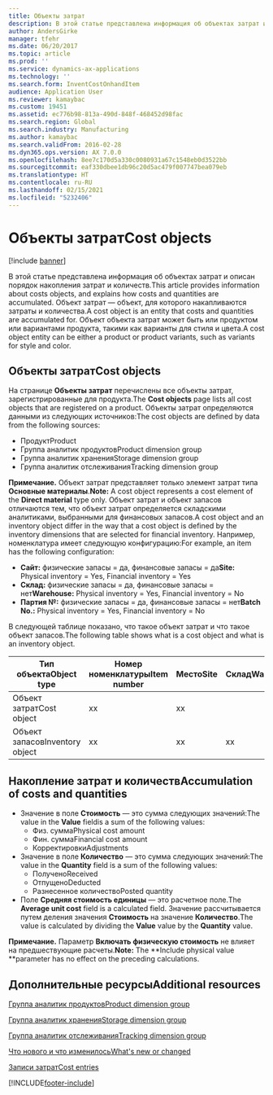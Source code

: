 ```yaml
---
title: Объекты затрат
description: В этой статье представлена информация об объектах затрат и описан порядок накопления затрат и количеств. Объект затрат — объект, для которого накапливаются затраты и количества. Объект объекта затрат может быть или продуктом или вариантами продукта, такими как варианты для стиля и цвета.
author: AndersGirke
manager: tfehr
ms.date: 06/20/2017
ms.topic: article
ms.prod: ''
ms.service: dynamics-ax-applications
ms.technology: ''
ms.search.form: InventCostOnhandItem
audience: Application User
ms.reviewer: kamaybac
ms.custom: 19451
ms.assetid: ec776b98-813a-490d-848f-468452d98fac
ms.search.region: Global
ms.search.industry: Manufacturing
ms.author: kamaybac
ms.search.validFrom: 2016-02-28
ms.dyn365.ops.version: AX 7.0.0
ms.openlocfilehash: 8ee7c170d5a330c0080931a67c1548eb0d3522bb
ms.sourcegitcommit: eaf330dbee1db96c20d5ac479f007747bea079eb
ms.translationtype: HT
ms.contentlocale: ru-RU
ms.lasthandoff: 02/15/2021
ms.locfileid: "5232406"
---
```

# <a name="cost-objects"></a><span data-ttu-id="cd44b-105">Объекты затрат</span><span class="sxs-lookup"><span data-stu-id="cd44b-105">Cost objects</span></span>

[!include [banner](../includes/banner.md)]

<span data-ttu-id="cd44b-106">В этой статье представлена информация об объектах затрат и описан порядок накопления затрат и количеств.</span><span class="sxs-lookup"><span data-stu-id="cd44b-106">This article provides information about costs objects, and explains how costs and quantities are accumulated.</span></span> <span data-ttu-id="cd44b-107">Объект затрат — объект, для которого накапливаются затраты и количества.</span><span class="sxs-lookup"><span data-stu-id="cd44b-107">A cost object is an entity that costs and quantities are accumulated for.</span></span> <span data-ttu-id="cd44b-108">Объект объекта затрат может быть или продуктом или вариантами продукта, такими как варианты для стиля и цвета.</span><span class="sxs-lookup"><span data-stu-id="cd44b-108">A cost object entity can be either a product or product variants, such as variants for style and color.</span></span>  

## <a name="cost-objects"></a><span data-ttu-id="cd44b-109">Объекты затрат</span><span class="sxs-lookup"><span data-stu-id="cd44b-109">Cost objects</span></span>

<span data-ttu-id="cd44b-110">На странице **Объекты затрат** перечислены все объекты затрат, зарегистрированные для продукта.</span><span class="sxs-lookup"><span data-stu-id="cd44b-110">The **Cost objects** page lists all cost objects that are registered on a product.</span></span> <span data-ttu-id="cd44b-111">Объекты затрат определяются данными из следующих источников:</span><span class="sxs-lookup"><span data-stu-id="cd44b-111">The cost objects are defined by data from the following sources:</span></span>

-   <span data-ttu-id="cd44b-112">Продукт</span><span class="sxs-lookup"><span data-stu-id="cd44b-112">Product</span></span>
-   <span data-ttu-id="cd44b-113">Группа аналитик продуктов</span><span class="sxs-lookup"><span data-stu-id="cd44b-113">Product dimension group</span></span>
-   <span data-ttu-id="cd44b-114">Группа аналитик хранения</span><span class="sxs-lookup"><span data-stu-id="cd44b-114">Storage dimension group</span></span>
-   <span data-ttu-id="cd44b-115">Группа аналитик отслеживания</span><span class="sxs-lookup"><span data-stu-id="cd44b-115">Tracking dimension group</span></span>

<span data-ttu-id="cd44b-116">**Примечание.** Объект затрат представляет только элемент затрат типа **Основные материалы**.</span><span class="sxs-lookup"><span data-stu-id="cd44b-116">**Note:** A cost object represents a cost element of the **Direct material** type only.</span></span> <span data-ttu-id="cd44b-117">Объект затрат и объект запасов отличаются тем, что объект затрат определяется складскими аналитиками, выбранными для финансовых запасов.</span><span class="sxs-lookup"><span data-stu-id="cd44b-117">A cost object and an inventory object differ in the way that a cost object is defined by the inventory dimensions that are selected for financial inventory.</span></span> <span data-ttu-id="cd44b-118">Например, номенклатура имеет следующую конфигурацию:</span><span class="sxs-lookup"><span data-stu-id="cd44b-118">For example, an item has the following configuration:</span></span>

-   <span data-ttu-id="cd44b-119">**Сайт:** физические запасы = да, финансовые запасы = да</span><span class="sxs-lookup"><span data-stu-id="cd44b-119">**Site:** Physical inventory = Yes, Financial inventory = Yes</span></span>
-   <span data-ttu-id="cd44b-120">**Склад:** физические запасы = да, финансовые запасы = нет</span><span class="sxs-lookup"><span data-stu-id="cd44b-120">**Warehouse:** Physical inventory = Yes, Financial inventory = No</span></span>
-   <span data-ttu-id="cd44b-121">**Партия №:** физические запасы = да, финансовые запасы = нет</span><span class="sxs-lookup"><span data-stu-id="cd44b-121">**Batch No.:** Physical inventory = Yes, Financial inventory = No</span></span>

<span data-ttu-id="cd44b-122">В следующей таблице показано, что такое объект затрат и что такое объект запасов.</span><span class="sxs-lookup"><span data-stu-id="cd44b-122">The following table shows what is a cost object and what is an inventory object.</span></span>

| <span data-ttu-id="cd44b-123">Тип объекта</span><span class="sxs-lookup"><span data-stu-id="cd44b-123">Object type</span></span>      | <span data-ttu-id="cd44b-124">Номер номенклатуры</span><span class="sxs-lookup"><span data-stu-id="cd44b-124">Item number</span></span> | <span data-ttu-id="cd44b-125">Место</span><span class="sxs-lookup"><span data-stu-id="cd44b-125">Site</span></span> | <span data-ttu-id="cd44b-126">Склад</span><span class="sxs-lookup"><span data-stu-id="cd44b-126">Warehouse</span></span> | <span data-ttu-id="cd44b-127">Партия №</span><span class="sxs-lookup"><span data-stu-id="cd44b-127">Batch No.</span></span> |
|------------------|-------------|------|-----------|-----------|
| <span data-ttu-id="cd44b-128">Объект затрат</span><span class="sxs-lookup"><span data-stu-id="cd44b-128">Cost object</span></span>      | <span data-ttu-id="cd44b-129">х</span><span class="sxs-lookup"><span data-stu-id="cd44b-129">x</span></span>           | <span data-ttu-id="cd44b-130">х</span><span class="sxs-lookup"><span data-stu-id="cd44b-130">x</span></span>    |           |           |
| <span data-ttu-id="cd44b-131">Объект запасов</span><span class="sxs-lookup"><span data-stu-id="cd44b-131">Inventory object</span></span> | <span data-ttu-id="cd44b-132">х</span><span class="sxs-lookup"><span data-stu-id="cd44b-132">x</span></span>           | <span data-ttu-id="cd44b-133">х</span><span class="sxs-lookup"><span data-stu-id="cd44b-133">x</span></span>    |  <span data-ttu-id="cd44b-134">х</span><span class="sxs-lookup"><span data-stu-id="cd44b-134">x</span></span>        | <span data-ttu-id="cd44b-135">х</span><span class="sxs-lookup"><span data-stu-id="cd44b-135">x</span></span>         |

## <a name="accumulation-of-costs-and-quantities"></a><span data-ttu-id="cd44b-136">Накопление затрат и количеств</span><span class="sxs-lookup"><span data-stu-id="cd44b-136">Accumulation of costs and quantities</span></span>
-   <span data-ttu-id="cd44b-137">Значение в поле **Стоимость** — это сумма следующих значений:</span><span class="sxs-lookup"><span data-stu-id="cd44b-137">The value in the **Value** fieldis a sum of the following values:</span></span>
    -   <span data-ttu-id="cd44b-138">Физ. сумма</span><span class="sxs-lookup"><span data-stu-id="cd44b-138">Physical cost amount</span></span>
    -   <span data-ttu-id="cd44b-139">Фин. сумма</span><span class="sxs-lookup"><span data-stu-id="cd44b-139">Financial cost amount</span></span>
    -   <span data-ttu-id="cd44b-140">Корректировки</span><span class="sxs-lookup"><span data-stu-id="cd44b-140">Adjustments</span></span>
-   <span data-ttu-id="cd44b-141">Значение в поле **Количество** — это сумма следующих значений:</span><span class="sxs-lookup"><span data-stu-id="cd44b-141">The value in the **Quantity** field is a sum of the following values:</span></span>
    -   <span data-ttu-id="cd44b-142">Получено</span><span class="sxs-lookup"><span data-stu-id="cd44b-142">Received</span></span>
    -   <span data-ttu-id="cd44b-143">Отпущено</span><span class="sxs-lookup"><span data-stu-id="cd44b-143">Deducted</span></span>
    -   <span data-ttu-id="cd44b-144">Разнесенное количество</span><span class="sxs-lookup"><span data-stu-id="cd44b-144">Posted quantity</span></span>
-   <span data-ttu-id="cd44b-145">Поле **Средняя стоимость единицы** — это расчетное поле.</span><span class="sxs-lookup"><span data-stu-id="cd44b-145">The **Average unit cost** field is a calculated field.</span></span> <span data-ttu-id="cd44b-146">Значение рассчитывается путем деления значения **Стоимость** на значение **Количество**.</span><span class="sxs-lookup"><span data-stu-id="cd44b-146">The value is calculated by dividing the **Value** value by the **Quantity** value.</span></span>

<span data-ttu-id="cd44b-147">**Примечание.** Параметр **Включать физическую стоимость** не влияет на предшествующие расчеты.</span><span class="sxs-lookup"><span data-stu-id="cd44b-147">**Note:** The \*\*Include physical value \*\*parameter has no effect on the preceding calculations.</span></span>

<a name="additional-resources"></a><span data-ttu-id="cd44b-148">Дополнительные ресурсы</span><span class="sxs-lookup"><span data-stu-id="cd44b-148">Additional resources</span></span>
--------

[<span data-ttu-id="cd44b-149">Группа аналитик продуктов</span><span class="sxs-lookup"><span data-stu-id="cd44b-149">Product dimension group</span></span>](https://technet.microsoft.com/library/aa499382.aspx)

[<span data-ttu-id="cd44b-150">Группа аналитик хранения</span><span class="sxs-lookup"><span data-stu-id="cd44b-150">Storage dimension group</span></span>](https://technet.microsoft.com/library/hh209317.aspx)

[<span data-ttu-id="cd44b-151">Группа аналитик отслеживания</span><span class="sxs-lookup"><span data-stu-id="cd44b-151">Tracking dimension group</span></span>](https://technet.microsoft.com/library/hh209465.aspx)

[<span data-ttu-id="cd44b-152">Что нового и что изменилось</span><span class="sxs-lookup"><span data-stu-id="cd44b-152">What's new or changed</span></span>](../../fin-and-ops/get-started/whats-new-changed.md)

[<span data-ttu-id="cd44b-153">Записи затрат</span><span class="sxs-lookup"><span data-stu-id="cd44b-153">Cost entries</span></span>](cost-entries.md)





[!INCLUDE[footer-include](../../includes/footer-banner.md)]